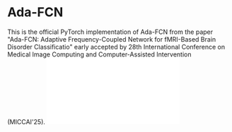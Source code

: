 # Ada-FCN
This is the official PyTorch implementation of Ada-FCN from the paper "Ada-FCN: Adaptive Frequency-Coupled Network for fMRI-Based Brain Disorder Classificatio" early accepted by 28th International Conference on Medical Image Computing and Computer-Assisted Intervention (MICCAI'25).
![framework](figs/framework.pdf)
